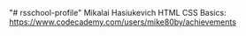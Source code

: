 "# rsschool-profile" 
Mikalai Hasiukevich
HTML CSS Basics: https://www.codecademy.com/users/mike80by/achievements
